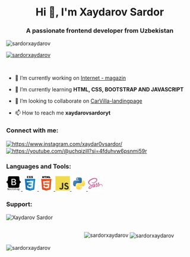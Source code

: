 <h1 align="center">Hi 👋, I'm Xaydarov Sardor</h1>
<h3 align="center">A passionate frontend developer from Uzbekistan</h3>

<p align="left"> <img src="https://komarev.com/ghpvc/?username=sardorxaydarov&label=Profile%20views&color=0e75b6&style=flat" alt="sardorxaydarov" /> </p>

<p align="left"> <a href="https://github.com/ryo-ma/github-profile-trophy"><img src="https://github-profile-trophy.vercel.app/?username=sardorxaydarov" alt="sardorxaydarov" /></a> </p>

<p align="left"> <a href="https://twitter.com/" target="blank"><img src="https://img.shields.io/twitter/follow/?logo=twitter&style=for-the-badge" alt="" /></a> </p>

- 🔭 I’m currently working on [Internet - magazin](https://github.com/SardorXaydarov/internet-magazin)

- 🌱 I’m currently learning **HTML, CSS, BOOTSTRAP AND JAVASCRIPT**

- 👯 I’m looking to collaborate on [CarVilla-landingpage](https://github.com/SardorXaydarov/carvilla-landingpage)

- 📫 How to reach me **xaydarovsardoryt**

<h3 align="left">Connect with me:</h3>
<p align="left">
<a href="https://instagram.com/https://www.instagram.com/xaydar0vsardor/" target="blank"><img align="center" src="https://raw.githubusercontent.com/rahuldkjain/github-profile-readme-generator/master/src/images/icons/Social/instagram.svg" alt="https://www.instagram.com/xaydar0vsardor/" height="30" width="40" /></a>
<a href="[https://www.youtube.com/c/https://youtube.com/@uchqizill?si=4fduhvw6psnmi59r](https://youtube.com/@UCHQIZILL?si=q-G98Xh8XZ5BiTde)" target="blank"><img align="center" src="https://raw.githubusercontent.com/rahuldkjain/github-profile-readme-generator/master/src/images/icons/Social/youtube.svg" alt="https://youtube.com/@uchqizill?si=4fduhvw6psnmi59r" height="30" width="40" /></a>
</p>

<h3 align="left">Languages and Tools:</h3>
<p align="left"> <a href="https://getbootstrap.com" target="_blank" rel="noreferrer"> <img src="https://raw.githubusercontent.com/devicons/devicon/master/icons/bootstrap/bootstrap-plain-wordmark.svg" alt="bootstrap" width="40" height="40"/> </a> <a href="https://www.w3schools.com/css/" target="_blank" rel="noreferrer"> <img src="https://raw.githubusercontent.com/devicons/devicon/master/icons/css3/css3-original-wordmark.svg" alt="css3" width="40" height="40"/> </a> <a href="https://www.w3.org/html/" target="_blank" rel="noreferrer"> <img src="https://raw.githubusercontent.com/devicons/devicon/master/icons/html5/html5-original-wordmark.svg" alt="html5" width="40" height="40"/> </a> <a href="https://developer.mozilla.org/en-US/docs/Web/JavaScript" target="_blank" rel="noreferrer"> <img src="https://raw.githubusercontent.com/devicons/devicon/master/icons/javascript/javascript-original.svg" alt="javascript" width="40" height="40"/> </a> <a href="https://www.python.org" target="_blank" rel="noreferrer"> <img src="https://raw.githubusercontent.com/devicons/devicon/master/icons/python/python-original.svg" alt="python" width="40" height="40"/> </a> <a href="https://sass-lang.com" target="_blank" rel="noreferrer"> <img src="https://raw.githubusercontent.com/devicons/devicon/master/icons/sass/sass-original.svg" alt="sass" width="40" height="40"/> </a> </p>

<h3 align="left">Support:</h3>
<p><a href="https://www.buymeacoffee.com/Xaydarov Sardor"> <img align="left" src="https://cdn.buymeacoffee.com/buttons/v2/default-yellow.png" height="50" width="210" alt="Xaydarov Sardor" /></a></p><br><br>

<p><img align="left" src="https://github-readme-stats.vercel.app/api/top-langs?username=sardorxaydarov&show_icons=true&locale=en&layout=compact" alt="sardorxaydarov" /></p>

<p>&nbsp;<img align="center" src="https://github-readme-stats.vercel.app/api?username=sardorxaydarov&show_icons=true&locale=en" alt="sardorxaydarov" /></p>

<p><img align="center" src="https://github-readme-streak-stats.herokuapp.com/?user=sardorxaydarov&" alt="sardorxaydarov" /></p>
